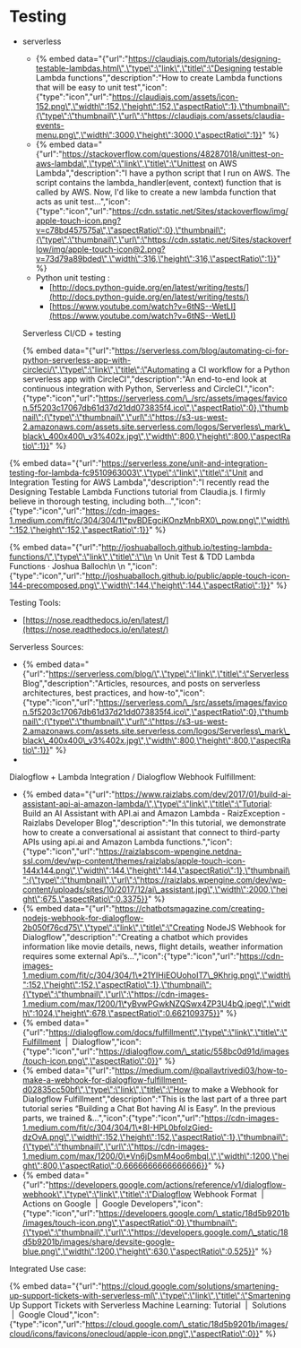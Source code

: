 # Testing

* serverless

  * {% embed data="{\"url\":\"https://claudiajs.com/tutorials/designing-testable-lambdas.html\",\"type\":\"link\",\"title\":\"Designing testable Lambda functions\",\"description\":\"How to create Lambda functions that will be easy to unit test\",\"icon\":{\"type\":\"icon\",\"url\":\"https://claudiajs.com/assets/icon-152.png\",\"width\":152,\"height\":152,\"aspectRatio\":1},\"thumbnail\":{\"type\":\"thumbnail\",\"url\":\"https://claudiajs.com/assets/claudia-events-menu.png\",\"width\":3000,\"height\":3000,\"aspectRatio\":1}}" %}
  * {% embed data="{\"url\":\"https://stackoverflow.com/questions/48287018/unittest-on-aws-lambda\",\"type\":\"link\",\"title\":\"Unittest on AWS Lambda\",\"description\":\"I have a python script that I run on AWS. The script contains the lambda\_handler\(event, context\) function that is called by AWS. Now, I\'d like to create a new lambda function that acts as unit test...\",\"icon\":{\"type\":\"icon\",\"url\":\"https://cdn.sstatic.net/Sites/stackoverflow/img/apple-touch-icon.png?v=c78bd457575a\",\"aspectRatio\":0},\"thumbnail\":{\"type\":\"thumbnail\",\"url\":\"https://cdn.sstatic.net/Sites/stackoverflow/img/apple-touch-icon@2.png?v=73d79a89bded\",\"width\":316,\"height\":316,\"aspectRatio\":1}}" %}
  * Python unit testing : 
    * [http://docs.python-guide.org/en/latest/writing/tests/](http://docs.python-guide.org/en/latest/writing/tests/)
    * [https://www.youtube.com/watch?v=6tNS--WetLI](https://www.youtube.com/watch?v=6tNS--WetLI)

  Serverless CI/CD + testing

  {% embed data="{\"url\":\"https://serverless.com/blog/automating-ci-for-python-serverless-app-with-circleci/\",\"type\":\"link\",\"title\":\"Automating a CI workflow for a Python serverless app with CircleCI\",\"description\":\"An end-to-end look at continuous integration with Python, Serverless and CircleCI.\",\"icon\":{\"type\":\"icon\",\"url\":\"https://serverless.com/\_/src/assets/images/favicon.5f5203c17067db61d37d21dd073835f4.ico\",\"aspectRatio\":0},\"thumbnail\":{\"type\":\"thumbnail\",\"url\":\"https://s3-us-west-2.amazonaws.com/assets.site.serverless.com/logos/Serverless\_mark\_black\_400x400\_v3%402x.jpg\",\"width\":800,\"height\":800,\"aspectRatio\":1}}" %}

{% embed data="{\"url\":\"https://serverless.zone/unit-and-integration-testing-for-lambda-fc9510963003\",\"type\":\"link\",\"title\":\"Unit and Integration Testing for AWS Lambda\",\"description\":\"I recently read the Designing Testable Lambda Functions tutorial from Claudia.js. I firmly believe in thorough testing, including both…\",\"icon\":{\"type\":\"icon\",\"url\":\"https://cdn-images-1.medium.com/fit/c/304/304/1\*pvBDEgciKOnzMnbRX0\_pow.png\",\"width\":152,\"height\":152,\"aspectRatio\":1}}" %}

{% embed data="{\"url\":\"http://joshuaballoch.github.io/testing-lambda-functions/\",\"type\":\"link\",\"title\":\"\\n    \\n      Unit Test & TDD Lambda Functions · Joshua Balloch\\n    \\n  \",\"icon\":{\"type\":\"icon\",\"url\":\"http://joshuaballoch.github.io/public/apple-touch-icon-144-precomposed.png\",\"width\":144,\"height\":144,\"aspectRatio\":1}}" %}



Testing Tools: 

* [https://nose.readthedocs.io/en/latest/](https://nose.readthedocs.io/en/latest/)



Serverless Sources:

* {% embed data="{\"url\":\"https://serverless.com/blog/\",\"type\":\"link\",\"title\":\"Serverless Blog\",\"description\":\"Articles, resources, and posts on serverless architectures, best practices, and how-to\",\"icon\":{\"type\":\"icon\",\"url\":\"https://serverless.com/\_/src/assets/images/favicon.5f5203c17067db61d37d21dd073835f4.ico\",\"aspectRatio\":0},\"thumbnail\":{\"type\":\"thumbnail\",\"url\":\"https://s3-us-west-2.amazonaws.com/assets.site.serverless.com/logos/Serverless\_mark\_black\_400x400\_v3%402x.jpg\",\"width\":800,\"height\":800,\"aspectRatio\":1}}" %}
* 
Dialogflow + Lambda Integration / Dialogflow Webhook Fulfillment:

* {% embed data="{\"url\":\"https://www.raizlabs.com/dev/2017/01/build-ai-assistant-api-ai-amazon-lambda/\",\"type\":\"link\",\"title\":\"Tutorial: Build an AI Assistant with API.ai and Amazon Lambda - RaizException - Raizlabs Developer Blog\",\"description\":\"In this tutorial, we demonstrate how to create a conversational ai assistant that connect to third-party APIs using api.ai and Amazon Lambda functions.\",\"icon\":{\"type\":\"icon\",\"url\":\"https://raizlabscom-wpengine.netdna-ssl.com/dev/wp-content/themes/raizlabs/apple-touch-icon-144x144.png\",\"width\":144,\"height\":144,\"aspectRatio\":1},\"thumbnail\":{\"type\":\"thumbnail\",\"url\":\"https://raizlabs.wpengine.com/dev/wp-content/uploads/sites/10/2017/12/ai\_assistant.jpg\",\"width\":2000,\"height\":675,\"aspectRatio\":0.3375}}" %}
* {% embed data="{\"url\":\"https://chatbotsmagazine.com/creating-nodejs-webhook-for-dialogflow-2b050f76cd75\",\"type\":\"link\",\"title\":\"Creating NodeJS Webhook for Dialogflow\",\"description\":\"Creating a chatbot which provides information like movie details, news, flight details, weather information requires some external Api’s…\",\"icon\":{\"type\":\"icon\",\"url\":\"https://cdn-images-1.medium.com/fit/c/304/304/1\*21YIHiEOUohoIT7\_9Khrig.png\",\"width\":152,\"height\":152,\"aspectRatio\":1},\"thumbnail\":{\"type\":\"thumbnail\",\"url\":\"https://cdn-images-1.medium.com/max/1200/1\*yBvwPGwkNZQSwx4ZP3U4bQ.jpeg\",\"width\":1024,\"height\":678,\"aspectRatio\":0.662109375}}" %}
* {% embed data="{\"url\":\"https://dialogflow.com/docs/fulfillment\",\"type\":\"link\",\"title\":\"Fulfillment  \|  Dialogflow\",\"icon\":{\"type\":\"icon\",\"url\":\"https://dialogflow.com/\_static/558bc0d91d/images/touch-icon.png\",\"aspectRatio\":0}}" %}
* {% embed data="{\"url\":\"https://medium.com/@pallavtrivedi03/how-to-make-a-webhook-for-dialogflow-fulfillment-d02835cc50bf\",\"type\":\"link\",\"title\":\"How to make a Webhook for Dialogflow Fulfillment\",\"description\":\"This is the last part of a three part tutorial series “Building a Chat Bot having AI is Easy”. In the previous parts, we trained &…\",\"icon\":{\"type\":\"icon\",\"url\":\"https://cdn-images-1.medium.com/fit/c/304/304/1\*8I-HPL0bfoIzGied-dzOvA.png\",\"width\":152,\"height\":152,\"aspectRatio\":1},\"thumbnail\":{\"type\":\"thumbnail\",\"url\":\"https://cdn-images-1.medium.com/max/1200/0\*Vn6jDsmM4oo6mbql.\",\"width\":1200,\"height\":800,\"aspectRatio\":0.6666666666666666}}" %}
* {% embed data="{\"url\":\"https://developers.google.com/actions/reference/v1/dialogflow-webhook\",\"type\":\"link\",\"title\":\"Dialogflow Webhook Format  \|  Actions on Google        \|  Google Developers\",\"icon\":{\"type\":\"icon\",\"url\":\"https://developers.google.com/\_static/18d5b9201b/images/touch-icon.png\",\"aspectRatio\":0},\"thumbnail\":{\"type\":\"thumbnail\",\"url\":\"https://developers.google.com/\_static/18d5b9201b/images/share/devsite-google-blue.png\",\"width\":1200,\"height\":630,\"aspectRatio\":0.525}}" %}

Integrated Use case:

{% embed data="{\"url\":\"https://cloud.google.com/solutions/smartening-up-support-tickets-with-serverless-ml\",\"type\":\"link\",\"title\":\"Smartening Up Support Tickets with Serverless Machine Learning: Tutorial  \|  Solutions        \|  Google Cloud\",\"icon\":{\"type\":\"icon\",\"url\":\"https://cloud.google.com/\_static/18d5b9201b/images/cloud/icons/favicons/onecloud/apple-icon.png\",\"aspectRatio\":0}}" %}



